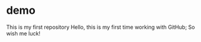 # demo
This is my first repository
Hello, this is my first time working with GitHub;
So wish me luck!

